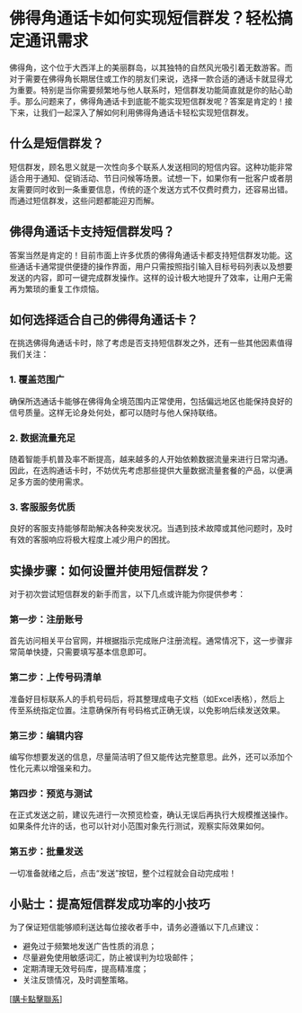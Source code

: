 # 佛得角通话卡如何实现短信群发？轻松搞定通讯需求

佛得角，这个位于大西洋上的美丽群岛，以其独特的自然风光吸引着无数游客。而对于需要在佛得角长期居住或工作的朋友们来说，选择一款合适的通话卡就显得尤为重要。特别是当你需要频繁地与他人联系时，短信群发功能简直就是你的贴心助手。那么问题来了，佛得角通话卡到底能不能实现短信群发呢？答案是肯定的！接下来，让我们一起深入了解如何利用佛得角通话卡轻松实现短信群发。

## 什么是短信群发？

短信群发，顾名思义就是一次性向多个联系人发送相同的短信内容。这种功能非常适合用于通知、促销活动、节日问候等场景。试想一下，如果你有一批客户或者朋友需要同时收到一条重要信息，传统的逐个发送方式不仅费时费力，还容易出错。而通过短信群发，这些问题都能迎刃而解。

## 佛得角通话卡支持短信群发吗？

答案当然是肯定的！目前市面上许多优质的佛得角通话卡都支持短信群发功能。这些通话卡通常提供便捷的操作界面，用户只需按照指引输入目标号码列表以及想要发送的内容，即可一键完成群发操作。这样的设计极大地提升了效率，让用户无需再为繁琐的重复工作烦恼。

## 如何选择适合自己的佛得角通话卡？

在挑选佛得角通话卡时，除了考虑是否支持短信群发之外，还有一些其他因素值得我们关注：

### 1. 覆盖范围广
确保所选通话卡能够在佛得角全境范围内正常使用，包括偏远地区也能保持良好的信号质量。这样无论身处何处，都可以随时与他人保持联络。

### 2. 数据流量充足
随着智能手机普及率不断提高，越来越多的人开始依赖数据流量来进行日常沟通。因此，在选购通话卡时，不妨优先考虑那些提供大量数据流量套餐的产品，以便满足多方面的使用需求。

### 3. 客服服务优质
良好的客服支持能够帮助解决各种突发状况。当遇到技术故障或其他问题时，及时有效的客服响应将极大程度上减少用户的困扰。

## 实操步骤：如何设置并使用短信群发？

对于初次尝试短信群发的新手而言，以下几点或许能为你提供参考：

### 第一步：注册账号
首先访问相关平台官网，并根据指示完成账户注册流程。通常情况下，这一步骤非常简单快捷，只需要填写基本信息即可。

### 第二步：上传号码清单
准备好目标联系人的手机号码后，将其整理成电子文档（如Excel表格），然后上传至系统指定位置。注意确保所有号码格式正确无误，以免影响后续发送效果。

### 第三步：编辑内容
编写你想要发送的信息，尽量简洁明了但又能传达完整意思。此外，还可以添加个性化元素以增强亲和力。

### 第四步：预览与测试
在正式发送之前，建议先进行一次预览检查，确认无误后再执行大规模推送操作。如果条件允许的话，也可以针对小范围对象先行测试，观察实际效果如何。

### 第五步：批量发送
一切准备就绪之后，点击“发送”按钮，整个过程就会自动完成啦！

## 小贴士：提高短信群发成功率的小技巧

为了保证短信能够顺利送达每位接收者手中，请务必遵循以下几点建议：

- 避免过于频繁地发送广告性质的消息；
- 尽量避免使用敏感词汇，防止被误判为垃圾邮件；
- 定期清理无效号码库，提高精准度；
- 关注反馈情况，及时调整策略。

[[購卡點擊聯系](https://t.me/s/esim1088)]